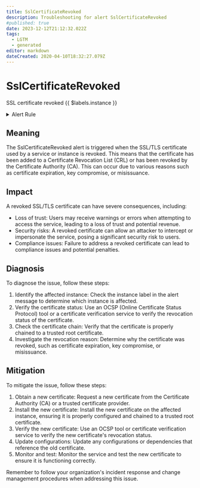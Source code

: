 ```yaml
---
title: SslCertificateRevoked
description: Troubleshooting for alert SslCertificateRevoked
#published: true
date: 2023-12-12T21:12:32.022Z
tags: 
  - LGTM
  - generated
editor: markdown
dateCreated: 2020-04-10T18:32:27.079Z
---
```


# SslCertificateRevoked

SSL certificate revoked {{ $labels.instance }}

<details>
  <summary>Alert Rule</summary>

{{% rule "ssl/ribbybibby-ssl-exporter.yml" "SslCertificateRevoked" %}}

{{% comment %}}

```yaml
alert: SslCertificateRevoked
expr: ssl_ocsp_response_status == 1
for: 0m
labels:
    severity: critical
annotations:
    summary: SSL certificate revoked (instance {{ $labels.instance }})
    description: |-
        SSL certificate revoked {{ $labels.instance }}
          VALUE = {{ $value }}
          LABELS = {{ $labels }}
    runbook: https://srerun.github.io/prometheus-alerts/runbooks/ribbybibby-ssl-exporter/sslcertificaterevoked/

```

{{% /comment %}}

</details>


## Meaning

The SslCertificateRevoked alert is triggered when the SSL/TLS certificate used by a service or instance is revoked. This means that the certificate has been added to a Certificate Revocation List (CRL) or has been revoked by the Certificate Authority (CA). This can occur due to various reasons such as certificate expiration, key compromise, or misissuance.

## Impact

A revoked SSL/TLS certificate can have severe consequences, including:

* Loss of trust: Users may receive warnings or errors when attempting to access the service, leading to a loss of trust and potential revenue.
* Security risks: A revoked certificate can allow an attacker to intercept or impersonate the service, posing a significant security risk to users.
* Compliance issues: Failure to address a revoked certificate can lead to compliance issues and potential penalties.

## Diagnosis

To diagnose the issue, follow these steps:

1. Identify the affected instance: Check the instance label in the alert message to determine which instance is affected.
2. Verify the certificate status: Use an OCSP (Online Certificate Status Protocol) tool or a certificate verification service to verify the revocation status of the certificate.
3. Check the certificate chain: Verify that the certificate is properly chained to a trusted root certificate.
4. Investigate the revocation reason: Determine why the certificate was revoked, such as certificate expiration, key compromise, or misissuance.

## Mitigation

To mitigate the issue, follow these steps:

1. Obtain a new certificate: Request a new certificate from the Certificate Authority (CA) or a trusted certificate provider.
2. Install the new certificate: Install the new certificate on the affected instance, ensuring it is properly configured and chained to a trusted root certificate.
3. Verify the new certificate: Use an OCSP tool or certificate verification service to verify the new certificate's revocation status.
4. Update configurations: Update any configurations or dependencies that reference the old certificate.
5. Monitor and test: Monitor the service and test the new certificate to ensure it is functioning correctly.

Remember to follow your organization's incident response and change management procedures when addressing this issue.